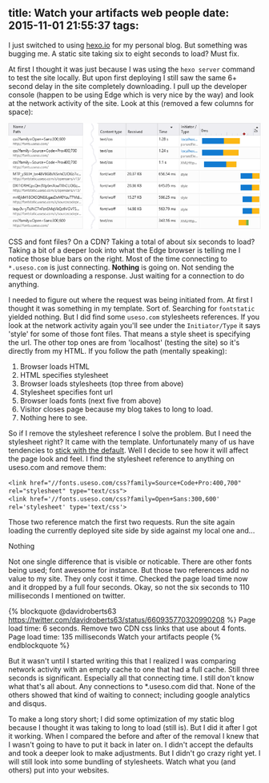 title: Watch your artifacts web people
date: 2015-11-01 21:55:37
tags:
---
I just switched to using [hexo.io][] for my personal blog. But something was bugging me. A static site taking six to eight seconds to load? Must fix.
<!--more-->
At first I thought it was just because I was using the `hexo server` command to test the site locally. But upon first deploying I still saw the same 6+ second delay in the site completely downloading. I pull up the developer console (happen to be using Edge which is very nice by the way) and look at the network activity of the site. Look at this (removed a few columns for space):

![](/images/long-load-time-network.png)

CSS and font files? On a CDN? Taking a total of about six seconds to load? Taking a bit of a deeper look into what the Edge browser is telling me I notice those blue bars on the right. Most of the time connecting to `*.useso.com` is just connecting. **Nothing** is going on. Not sending the request or downloading a response. Just waiting for a connection to do anything.

I needed to figure out where the request was being initiated from. At first I thought it was something in my template. Sort of. Searching for `fontstatic` yielded nothing. But I did find some `useso.com` stylesheets references. If you look at the network activity again you'll see under the `Initiator/Type` it says 'style' for some of those font files. That means a style sheet is specifying the url. The other top ones are from 'localhost' (testing the site) so it's directly from my HTML. If you follow the path (mentally speaking):

1. Browser loads HTML
2. HTML specifies stylesheet
3. Browser loads stylesheets (top three from above)
4. Stylesheet specifies font url
5. Browser loads fonts (next five from above)
6. Visitor closes page because my blog takes to long to load.
7. Nothing here to see.

So if I remove the stylesheet reference I solve the problem. But I need the stylesheet right? It came with the template. Unfortunately many of us have tendencies to [stick with the default][]. Well I decide to see how it will affect the page look and feel. I find the stylesheet reference to anything on useso.com and remove them:

```
<link href="//fonts.useso.com/css?family=Source+Code+Pro:400,700" rel="stylesheet" type="text/css">  
<link href='//fonts.useso.com/css?family=Open+Sans:300,600' rel='stylesheet' type='text/css'>  
```

Those two reference match the first two requests. Run the site again loading the currently deployed site side by side against my local one and...

Nothing

Not one single difference that is visible or noticable. There are other fonts being used; font awesome for instance. But those two references add no value to my site. They only cost it time. Checked the page load time now and it dropped by a full four seconds. Okay, so not the six seconds to 110 milliseconds I mentioned on twitter.

{% blockquote @davidroberts63 https://twitter.com/davidroberts63/status/660935770320990208 %}
Page load time: 6 seconds. Remove two CDN css links that use about 4 fonts.
Page load time: 135 milliseconds
Watch your artifacts people
{% endblockquote %}

But it wasn't until I started writing this that I realized I was comparing network activity with an empty cache to one that had a full cache. Still three seconds is significant. Especially all that connecting time. I still don't know what that's all about. Any connections to *.useso.com did that. None of the others showed that kind of waiting to connect; including google analytics and disqus.

To make a long story short; I did some optimization of my static blog because I thought it was taking to long to load (still is). But I did it after I got it working. When I compared the before and after of the removal I knew that I wasn't going to have to put it back in later on. I didn't accept the defaults and took a deeper look to make adjustments. But I didn't go crazy right yet. I will still look into some bundling of stylesheets. Watch what you (and others) put into your websites.

[hexo.io]:https://hexo.io/
[stick with the default]:http://teapotcoder.com/post/net-default-syndrome